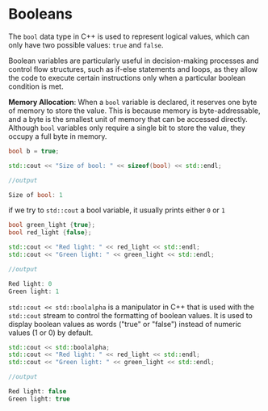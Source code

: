 # Booleans

The `bool` data type in C++ is used to represent logical values, which can only have two possible values: `true` and `false`.

Boolean variables are particularly useful in decision-making processes and control flow structures, such as if-else statements and loops, as they allow the code to execute certain instructions only when a particular boolean condition is met.

**Memory Allocation**: When a `bool` variable is declared, it reserves one byte of memory to store the value. This is because memory is byte-addressable, and a byte is the smallest unit of memory that can be accessed directly. Although `bool` variables only require a single bit to store the value, they occupy a full byte in memory.

```cpp
bool b = true;

std::cout << "Size of bool: " << sizeof(bool) << std::endl;
```

```cpp
//output

Size of bool: 1
```

if we try to `std::cout` a bool variable, it usually prints either `0` or `1`

```cpp
bool green_light {true};
bool red_light {false};

std::cout << "Red light: " << red_light << std::endl;
std::cout << "Green light: " << green_light << std::endl;
```

```cpp
//output

Red light: 0
Green light: 1
```

`std::cout << std::boolalpha` is a manipulator in C++ that is used with the `std::cout` stream to control the formatting of boolean values. It is used to display boolean values as words ("true" or "false") instead of numeric values (1 or 0) by default.

```cpp
std::cout << std::boolalpha;
std::cout << "Red light: " << red_light << std::endl;
std::cout << "Green light: " << green_light << std::endl;
```

```cpp
//output

Red light: false
Green light: true
```